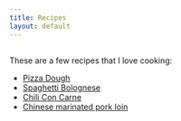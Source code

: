 ```yaml
---
title: Recipes
layout: default
---
```


##
These are a few recipes that I love cooking:

* [Pizza Dough](pizza-dough.html)
* [Spaghetti Bolognese](spaghetti-bolognese.html)
* [Chili Con Carne](chill-conm-carne.html)
* [Chinese marinated pork loin](marinated-pork-loin.html)
